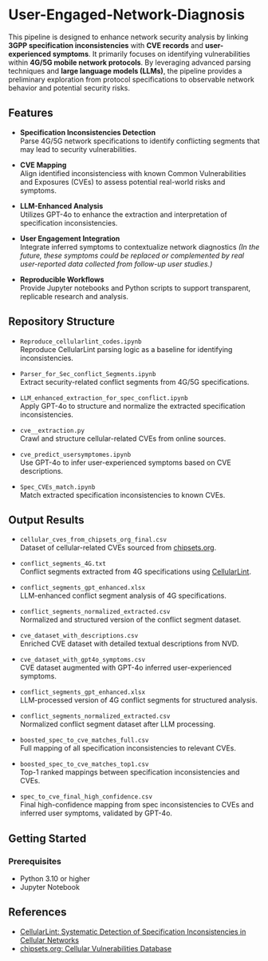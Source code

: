 # User-Engaged-Network-Diagnosis

This pipeline is designed to enhance network security analysis by linking **3GPP specification inconsistencies** with **CVE records** and **user-experienced symptoms**. It primarily focuses on identifying vulnerabilities within **4G/5G mobile network protocols**. By leveraging advanced parsing techniques and **large language models (LLMs)**, the pipeline provides a preliminary exploration from protocol specifications to observable network behavior and potential security risks.

## Features

- **Specification Inconsistencies Detection**  
  Parse 4G/5G network specifications to identify conflicting segments that may lead to security vulnerabilities.

- **CVE Mapping**  
  Align identified inconsistenciess with known Common Vulnerabilities and Exposures (CVEs) to assess potential real-world risks and symptoms.

- **LLM-Enhanced Analysis**  
  Utilizes GPT-4o to enhance the extraction and interpretation of specification inconsistencies.

- **User Engagement Integration**  
  Integrate inferred symptoms to contextualize network diagnostics *(In the future, these symptoms could be replaced or complemented by real user-reported data collected from follow-up user studies.)*
  
- **Reproducible Workflows**  
  Provide Jupyter notebooks and Python scripts to support transparent, replicable research and analysis.

## Repository Structure

- `Reproduce_cellularlint_codes.ipynb`  
  Reproduce CellularLint parsing logic as a baseline for identifying inconsistencies.

- `Parser_for_Sec_conflict_Segments.ipynb`  
  Extract security-related conflict segments from 4G/5G specifications.

- `LLM_enhanced_extraction_for_spec_conflict.ipynb`  
  Apply GPT-4o to structure and normalize the extracted specification inconsistencies.

- `cve__extraction.py`  
  Crawl and structure cellular-related CVEs from online sources.

- `cve_predict_usersymptomes.ipynb`  
  Use GPT-4o to infer user-experienced symptoms based on CVE descriptions.

- `Spec_CVEs_match.ipynb`  
  Match extracted specification inconsistencies to known CVEs.

## Output Results

- `cellular_cves_from_chipsets_org_final.csv`  
  Dataset of cellular-related CVEs sourced from [chipsets.org](https://www.chipsets.org/).

- `conflict_segments_4G.txt`  
  Conflict segments extracted from 4G specifications using [CellularLint](https://cellularlint.github.io/).

- `conflict_segments_gpt_enhanced.xlsx`  
  LLM-enhanced conflict segment analysis of 4G specifications.

- `conflict_segments_normalized_extracted.csv`  
  Normalized and structured version of the conflict segment dataset.

- `cve_dataset_with_descriptions.csv`  
  Enriched CVE dataset with detailed textual descriptions from NVD.

- `cve_dataset_with_gpt4o_symptoms.csv`  
  CVE dataset augmented with GPT-4o inferred user-experienced symptoms.

- `conflict_segments_gpt_enhanced.xlsx`  
  LLM-processed version of 4G conflict segments for structured analysis.

- `conflict_segments_normalized_extracted.csv`  
  Normalized conflict segment dataset after LLM processing.

- `boosted_spec_to_cve_matches_full.csv`  
  Full mapping of all specification inconsistencies to relevant CVEs.

- `boosted_spec_to_cve_matches_top1.csv`  
  Top-1 ranked mappings between specification inconsistencies and CVEs.

- `spec_to_cve_final_high_confidence.csv`  
  Final high-confidence mapping from spec inconsistencies to CVEs and inferred user symptoms, validated by GPT-4o.
  
## Getting Started

### Prerequisites

- Python 3.10 or higher  
- Jupyter Notebook

## References

- [CellularLint: Systematic Detection of Specification Inconsistencies in Cellular Networks](https://cellularlint.github.io/) 
- [chipsets.org: Cellular Vulnerabilities Database](https://www.chipsets.org/)
